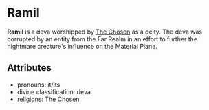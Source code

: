 # Ramil

**Ramil** is a deva worshipped by [The Chosen](../organizations/the-chosen) as a deity. The deva was corrupted by an entity from the Far Realm in an effort to further the nightmare creature's influence on the Material Plane.

## Attributes

- pronouns: it/its
- divine classification: deva
- religions: The Chosen
